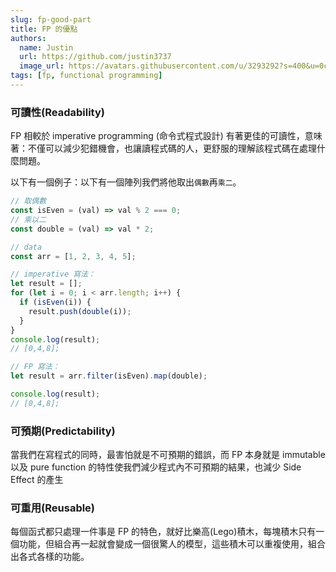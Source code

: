 ```yaml
---
slug: fp-good-part
title: FP 的優點
authors:
  name: Justin
  url: https://github.com/justin3737
  image_url: https://avatars.githubusercontent.com/u/3293292?s=400&u=0cf29916981c562345a57d34b7baa92e5816c863&v=4
tags: [fp, functional programming]
---
```


### 可讀性(Readability)

FP 相較於 imperative programming (命令式程式設計) 有著更佳的可讀性，意味著：不僅可以減少犯錯機會，也讓讀程式碼的人，更舒服的理解該程式碼在處理什麼問題。

以下有一個例子：以下有一個陣列我們將他取出`偶數`再`乘二`。

```javascript
// 取偶數
const isEven = (val) => val % 2 === 0;
// 乘以二
const double = (val) => val * 2;

// data
const arr = [1, 2, 3, 4, 5];

// imperative 寫法：
let result = [];
for (let i = 0; i < arr.length; i++) {
  if (isEven(i)) {
    result.push(double(i));
  }
}
console.log(result);
// [0,4,8];

// FP 寫法：
let result = arr.filter(isEven).map(double);

console.log(result);
// [0,4,8];
```

### 可預期(Predictability)

當我們在寫程式的同時，最害怕就是不可預期的錯誤，而 FP 本身就是 immutable 以及 pure function 的特性使我們減少程式內不可預期的結果，也減少 Side Effect 的產生

### 可重用(Reusable)

每個函式都只處理一件事是 FP 的特色，就好比樂高(Lego)積木，每塊積木只有一個功能，但組合再一起就會變成一個很驚人的模型，這些積木可以重複使用，組合出各式各樣的功能。
